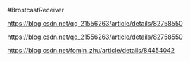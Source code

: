#BrostcastReceiver

https://blog.csdn.net/qq_21556263/article/details/82758550


https://blog.csdn.net/qq_21556263/article/details/82758550

https://blog.csdn.net/fomin_zhu/article/details/84454042